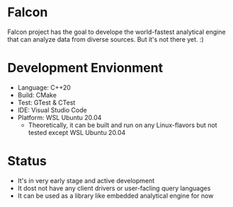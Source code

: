 # Falcon
Falcon project has the goal to develope the world-fastest analytical engine that can analyze data from diverse sources. But it's not there yet. :)

# Development Envionment
- Language: C++20
- Build: CMake
- Test: GTest & CTest
- IDE: Visual Studio Code
- Platform: WSL Ubuntu 20.04
  - Theoretically, it can be built and run on any Linux-flavors but not tested except WSL Ubuntu 20.04

# Status
- It's in very early stage and active development
- It dost not have any client drivers or user-facling query languages
- It can be used as a library like embedded analytical engine for now
